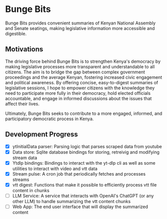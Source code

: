 # Bunge Bits

Bunge Bits provides convenient summaries of Kenyan National Assembly and Senate seatings, making legislative information more accessible and digestible.

## Motivations

The driving force behind Bunge Bits is to strengthen Kenya's democracy by making legislative processes more transparent and understandable to all citizens. The aim is to bridge the gap between complex government proceedings and the average Kenyan, fostering increased civic engagement and political awareness. By offering concise, easy-to-digest summaries of legislative sessions, I hope to empower citizens with the knowledge they need to participate more fully in their democracy, hold elected officials accountable, and engage in informed discussions about the issues that affect their lives.

Ultimately, Bunge Bits seeks to contribute to a more engaged, informed, and participatory democratic process in Kenya.

## Development Progress

- [x] ytInitialData parser: Parsing logic that parses scraped data from youtube
- [x] Data store: Sqlite database bindings for storing, retreivig and modifying stream data
- [x] Ytdlp bindings: Bindings to interact with the yt-dlp cli as well as some utilities to interact with video and vtt data
- [x] Stream pulse: A cron job that periodically fetches and processes streams
- [x] vtt digest: Functions that make it possible to efficiently process vtt file content in chunks
- [ ] LLM Service: A service that interacts with OpenAI's ChatGPT (or any other LLM) to handle summarizing the vtt content chunks
- [ ] Web App: The end user interface that will display the summarized content
